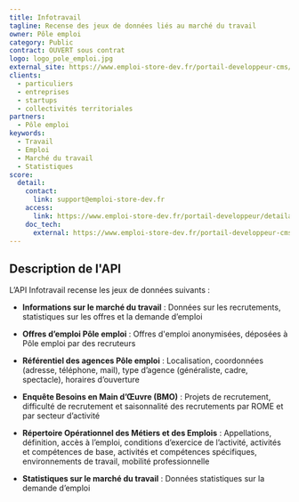 ```yaml
---
title: Infotravail
tagline: Recense des jeux de données liés au marché du travail
owner: Pôle emploi
category: Public
contract: OUVERT sous contrat
logo: logo_pole_emploi.jpg
external_site: https://www.emploi-store-dev.fr/portail-developpeur-cms/home/catalogue-des-api/documentation-des-api/api/api-infotravail-v1.html
clients:
  - particuliers
  - entreprises
  - startups
  - collectivités territoriales
partners:
  - Pôle emploi
keywords:
  - Travail
  - Emploi
  - Marché du travail
  - Statistiques
score:
  detail:
    contact:
      link: support@emploi-store-dev.fr
    access:
      link: https://www.emploi-store-dev.fr/portail-developpeur/detailapicatalogue/57909ba23b2b8d019ee6cc5e
    doc_tech:
      external: https://www.emploi-store-dev.fr/portail-developpeur-cms/home/catalogue-des-api/documentation-des-api/api/api-infotravail-v1.html
---
```


## Description de l'API

L’API Infotravail recense les jeux de données suivants :

- **Informations sur le marché du travail** :
Données sur les recrutements, statistiques sur les offres et la demande d’emploi

- **Offres d’emploi Pôle emploi** :
Offres d'emploi anonymisées, déposées à Pôle emploi par des recruteurs

- **Référentiel des agences Pôle emploi** :
Localisation, coordonnées (adresse, téléphone, mail), type d’agence (généraliste, cadre, spectacle), horaires d’ouverture

- **Enquête Besoins en Main d’Œuvre (BMO)** :
Projets de recrutement, difficulté de recrutement et saisonnalité des recrutements par ROME et par secteur d’activité

- **Répertoire Opérationnel des Métiers et des Emplois** :
Appellations, définition, accès à l’emploi, conditions d’exercice de l’activité, activités et compétences de base, activités et compétences spécifiques, environnements de travail, mobilité professionnelle

- **Statistiques sur le marché du travail** :
Données statistiques sur la demande d’emploi
